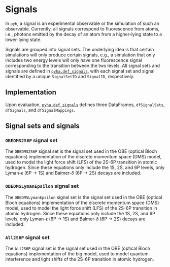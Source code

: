 # Signals

In `pyh`, a signal is an experimental observable or the simulation of such an observable. Currently, all signals correspond to fluorescence from atoms, i.e., photons emitted by the decay of an atom from a higher-lying state to a lower-lying state.

Signals are grouped into signal sets. The underlying idea is that certain simulations will only produce certain signals, e.g., a simulation that only includes two energy levels will only have one fluorescence signal corresponding to the transition between the two levels. All signal sets and signals are defined in [`pyha.def_signals`](https://gitlab.mpcdf.mpg.de/lmaisen/pyha/-/blob/master/def_signals.py), with each signal set and signal identified by a unique `SignalSetID` and `SignalID`, respectively.

## Implementation

Upon evaluation, [`pyha.def_signals`](https://gitlab.mpcdf.mpg.de/lmaisen/pyha/-/blob/master/def_signals.py) defines three DataFrames, `dfSignalSets`, `dfSignals`, and `dfSignalMappings`.

## Signal sets and signals

### `OBEDMS2S6P` signal set

The `OBEDMS2S6P` signal set is the signal set used in the OBE (optical Bloch equations) implementation of the discrete momentum space (DMS) model, used to model the light force shift (LFS) of the 2S-6P transition in atomic hydrogen. Since these equations only include the 1S, 2S, and 6P levels, only Lyman-$\epsilon$ (6P $\rightarrow$ 1S) and Balmer-$\delta$ (6P $\rightarrow$ 2S) decays are included.

### `OBEDMSLymanEpsilon` signal set

The `OBEDMSLymanEpsilon` signal set is the signal set used in the OBE (optical Bloch equations) implementation of the discrete momentum space (DMS) model, used to model the light force shift (LFS) of the 2S-6P transition in atomic hydrogen. Since these equations only include the 1S, 2S, and 6P levels, only Lyman-$\epsilon$ (6P $\rightarrow$ 1S) and Balmer-$\delta$ (6P $\rightarrow$ 2S) decays are included.

### `All2S6P` signal set

The `All2S6P` signal set is the signal set used in the OBE (optical Bloch equations) implementation of the big model, used to model quantum interference and light shifts of the 2S-6P transition in atomic hydrogen.
